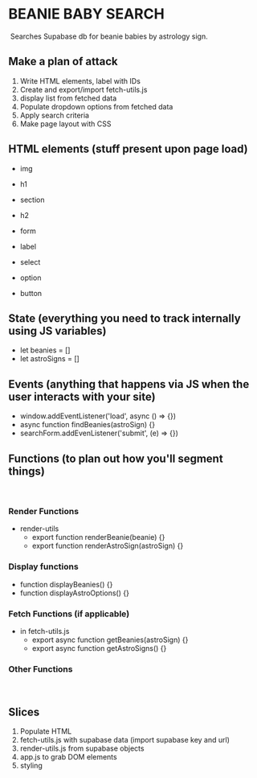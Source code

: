 <!-- init commit -->

# BEANIE BABY SEARCH

​
Searches Supabase db for beanie babies by astrology sign.
​

## Make a plan of attack

1. Write HTML elements, label with IDs
2. Create and export/import fetch-utils.js
3. display list from fetched data
4. Populate dropdown options from fetched data
5. Apply search criteria
6. Make page layout with CSS
   ​

## HTML elements (stuff present upon page load)

-   img
-   h1

-   section
-   h2
-   form
-   label
-   select
-   option
-   button

## State (everything you need to track internally using JS variables)

-   let beanies = []
-   let astroSigns = []

## Events (anything that happens via JS when the user interacts with your site)

-   window.addEventListener​('load', async () => {})
-   async function findBeanies(astroSign) {}
-   searchForm.addEvenListener('submit', (e) => {})

## Functions (to plan out how you'll segment things)

​

### Render Functions

-   render-utils
    -   export function renderBeanie(beanie) {}
    -   export function renderAstroSign(astroSign) {}

### Display functions

-   function displayBeanies() {}
-   function displayAstroOptions() {}

### Fetch Functions (if applicable)

-   in fetch-utils.js
    -   export async function getBeanies(astroSign) {}
    -   export async function getAstroSigns() {}

### Other Functions

​

## Slices

1. Populate HTML
2. fetch-utils.js with supabase data (import supabase key and url)
3. render-utils.js from supabase objects
4. app.js to grab DOM elements
5. styling
